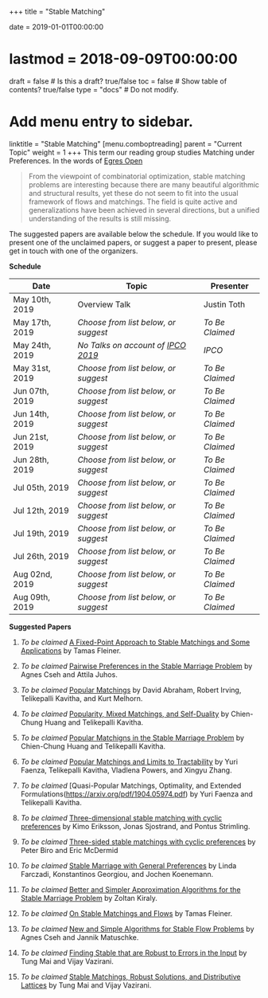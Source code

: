 +++
title = "Stable Matching"

date = 2019-01-01T00:00:00
# lastmod = 2018-09-09T00:00:00

draft = false  # Is this a draft? true/false
toc = false  # Show table of contents? true/false
type = "docs"  # Do not modify.

# Add menu entry to sidebar.
linktitle = "Stable Matching"
[menu.comboptreading]
  parent = "Current Topic"
  weight = 1
+++
This term our reading group studies Matching under Preferences.
In the words of [Egres Open](http://lemon.cs.elte.hu/egres/open/Stable_matchings_and_kernels)
> From the viewpoint of combinatorial optimization, stable matching problems are interesting because there are many beautiful algorithmic and structural results, yet these do not seem to fit into the usual framework of flows and matchings. The field is quite active and generalizations have been achieved in several directions, but a unified understanding of the results is still missing. 

The suggested papers are available below the schedule. If you would like to present one of the unclaimed papers, or suggest a paper to present, please get in touch with one of the organizers.


__Schedule__

| Date           | Topic                                                                                                                                                                                                                                                                                              | Presenter         |
|----------------|----------------------------------------------------------------------------------------------------------------------------------------------------------------------------------------------------------------------------------------------------------------------------------------------------|-------------------|
| May 10th, 2019 | Overview Talk                                                                                                                                                                                                                                                                                      | Justin Toth       | 
| May 17th, 2019 | _*Choose from list below, or suggest*_                                                                                                                                                                                                                                                             | _*To Be Claimed*_ |
| May 24th, 2019 | _*No Talks on account of [IPCO 2019](http://umich.edu/~ipco2019conf/)*_                                                                                                                                                                                                                            | _*IPCO*_          |
| May 31st, 2019 | _*Choose from list below, or suggest*_                                                                                                                                                                                                                                                             | _*To Be Claimed*_ |
| Jun 07th, 2019 | _*Choose from list below, or suggest*_                                                                                                                                                                                                                                                             | _*To Be Claimed*_ |
| Jun 14th, 2019 | _*Choose from list below, or suggest*_                                                                                                                                                                                                                                                             | _*To Be Claimed*_ |
| Jun 21st, 2019 | _*Choose from list below, or suggest*_                                                                                                                                                                                                                                                             | _*To Be Claimed*_ |
| Jun 28th, 2019 | _*Choose from list below, or suggest*_                                                                                                                                                                                                                                                             | _*To Be Claimed*_ |
| Jul 05th, 2019 | _*Choose from list below, or suggest*_                                                                                                                                                                                                                                                             | _*To Be Claimed*_ |
| Jul 12th, 2019 | _*Choose from list below, or suggest*_                                                                                                                                                                                                                                                             | _*To Be Claimed*_ |
| Jul 19th, 2019 | _*Choose from list below, or suggest*_                                                                                                                                                                                                                                                             | _*To Be Claimed*_ |
| Jul 26th, 2019 | _*Choose from list below, or suggest*_                                                                                                                                                                                                                                                             | _*To Be Claimed*_ |
| Aug 02nd, 2019 | _*Choose from list below, or suggest*_                                                                                                                                                                                                                                                             | _*To Be Claimed*_ |
| Aug 09th, 2019 | _*Choose from list below, or suggest*_                                                                                                                                                                                                                                                             | _*To Be Claimed*_ |

__Suggested Papers__

1. _*To be claimed*_ [A Fixed-Point Approach to Stable Matchings and Some Applications](http://bolyai.cs.elte.hu/egres/tr/egres-01-01.pdf) by Tamas Fleiner.

2. _*To be claimed*_ [Pairwise Preferences in the Stable Marriage Problem](https://arxiv.org/pdf/1810.00392.pdf) by Agnes Cseh and Attila Juhos.

3. _*To be claimed*_ [Popular Matchings](https://epubs.siam.org/doi/pdf/10.1137/06067328X) by David Abraham, Robert Irving, Telikepalli Kavitha, and Kurt Melhorn.

4. _*To be claimed*_ [Popularity, Mixed Matchings, and Self-Duality](https://epubs.siam.org/doi/pdf/10.1137/1.9781611974782.151) by Chien-Chung Huang and Telikepalli Kavitha.

5. _*To be claimed*_ [Popular Matchigns in the Stable Marriage Problem](https://link.springer.com/chapter/10.1007%2F978-3-642-22006-7_56) by Chien-Chung Huang and Telikepalli Kavitha.

6. _*To be claimed*_ [Popular Matchings and Limits to Tractability](https://arxiv.org/pdf/1805.11473.pdf) by Yuri Faenza, Telikepalli Kavitha, Vladlena Powers, and Xingyu Zhang.

7. _*To be claimed*_ [Quasi-Popular Matchings, Optimality, and Extended Formulations(https://arxiv.org/pdf/1904.05974.pdf) by Yuri Faenza and Telikepalli Kavitha.

8. _*To be claimed*_ [Three-dimensional stable matching with cyclic preferences](http://dx.doi.org/10.1016/j.mathsocsci.2006.03.005) by Kimo Eriksson, Jonas Sjostrand, and Pontus Strimling.

9. _*To be claimed*_ [Three-sided stable matchings with cyclic preferences](http://dx.doi.org/10.1007/s00453-009-9315-2) by Peter Biro and Eric McDermid

10. _*To be claimed*_ [Stable Marriage with General Preferences](https://arxiv.org/pdf/1407.1853.pdf) by Linda Farczadi, Konstantinos Georgiou, and Jochen Koenemann.

11. _*To be claimed*_ [Better and Simpler Approximation Algorithms for the Stable Marriage Problem](https://link.springer.com/article/10.1007/s00453-009-9371-7) by Zoltan Kiraly.

12. _*To be claimed*_ [On Stable Matchings and Flows](https://link.springer.com/chapter/10.1007/978-3-642-16926-7_7) by Tamas Fleiner.

13. _*To be claimed*_ [New and Simple Algorithms for Stable Flow Problems](https://arxiv.org/pdf/1309.3701.pdf) by Agnes Cseh and Jannik Matuschke.

14. _*To be claimed*_ [Finding Stable that are Robust to Errors in the Input](https://arxiv.org/pdf/1804.00553.pdf) by Tung Mai and Vijay Vazirani.

15. _*To be claimed*_ [Stable Matchings, Robust Solutions, and Distributive Lattices](https://arxiv.org/pdf/1804.05537.pdf) by Tung Mai and Vijay Vazirani.

